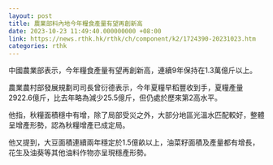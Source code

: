 ```yaml
---
layout: post
title: 農業部料內地今年糧食產量有望再創新高
date: 2023-10-23 11:49:40.000000000 +08:00
link: https://news.rthk.hk/rthk/ch/component/k2/1724390-20231023.htm
categories: rthk
---
```


中國農業部表示，今年糧食產量有望再創新高，連續9年保持在1.3萬億斤以上。

農業農村部發展規劃司司長曾衍德表示，今年夏糧早稻豐收到手，夏糧產量2922.6億斤，比去年略為減少25.5億斤，但仍處於歷來第2高水平。

他指，秋糧面積穩中有增，除了局部受災之外，大部分地區光溫水匹配較好，整體呈增產形勢，認為秋糧增產已成定局。

他又提到，大豆面積連續兩年穩定於1.5億畝以上，油菜籽面積及產量都有增長，花生及油葵等其他油料作物亦呈現穩產形勢。
